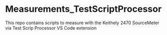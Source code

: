 # Measurements_TestScriptProcessor
This repo contains scripts to measure with the Keithely 2470 SourceMeter via Test Scrip Processor VS Code extension
